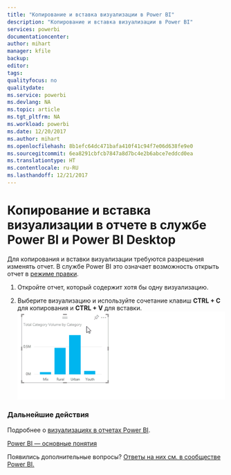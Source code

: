 ```yaml
---
title: "Копирование и вставка визуализации в Power BI"
description: "Копирование и вставка визуализации в Power BI"
services: powerbi
documentationcenter: 
author: mihart
manager: kfile
backup: 
editor: 
tags: 
qualityfocus: no
qualitydate: 
ms.service: powerbi
ms.devlang: NA
ms.topic: article
ms.tgt_pltfrm: NA
ms.workload: powerbi
ms.date: 12/20/2017
ms.author: mihart
ms.openlocfilehash: 8b1efc64dc471bafa410f41c94f7e06d638fe9e0
ms.sourcegitcommit: 6ea8291cbfcb7847a8d7bc4e2b6abce7eddcd0ea
ms.translationtype: HT
ms.contentlocale: ru-RU
ms.lasthandoff: 12/21/2017
---
```

# <a name="copy-and-paste-a-visualization-in-power-bi-service-and-power-bi-desktop"></a>Копирование и вставка визуализации в отчете в службе Power BI и Power BI Desktop
Для копирования и вставки визуализации требуются разрешения изменять отчет. В службе Power BI это означает возможность открыть отчет в [режиме правки](service-reading-view-and-editing-view.md).

1. Откройте отчет, который содержит хотя бы одну визуализацию.  

2. Выберите визуализацию и используйте сочетание клавиш **CTRL + C** для копирования и **CTRL + V** для вставки.  
   ![](media/power-bi-visualization-copy-paste/copypasteviznew.gif)

### <a name="next-steps"></a>Дальнейшие действия
Подробнее о [визуализациях в отчетах Power BI](power-bi-report-visualizations.md).

[Power BI — основные понятия](service-basic-concepts.md)  

Появились дополнительные вопросы? [Ответы на них см. в сообществе Power BI.](http://community.powerbi.com/)


